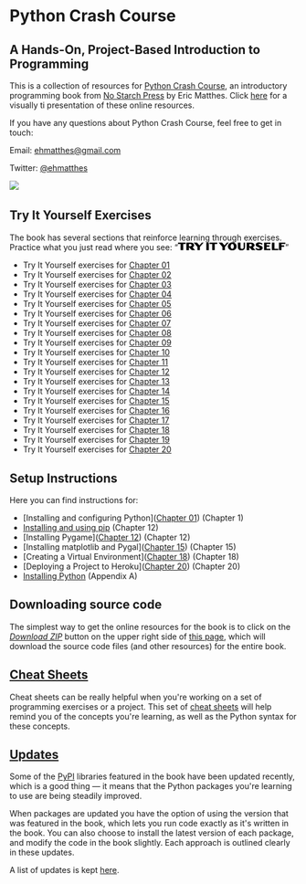 Python Crash Course
===

A Hands-On, Project-Based Introduction to Programming
---

This is a collection of resources for [Python Crash Course](http://www.nostarch.com/pythoncrashcourse/), an introductory programming book from [No Starch Press](http://www.nostarch.com) by Eric Matthes. Click [here](https://mavaddat-javid-education.github.io/pcc/) for a visually ti presentation of these online resources.

If you have any questions about Python Crash Course, feel free to get in touch:

Email: ehmatthes@gmail.com

Twitter: [@ehmatthes](http://twitter.com/ehmatthes/)

<img src="https://pbs.twimg.com/profile_images/1153801365543538688/6ZRVUWah.png"  width="60vw">

<a href="try_it_yourself"></a>Try It Yourself Exercises
---
The book has several sections that reinforce learning through exercises. Practice what you just read where you see:
&#8220;<img src="tiy.svg"   width="188vw"/>&#8221;

- Try It Yourself exercises for [Chapter 01](/chapter_01/README.md#try-it-yourself-\#1)
- Try It Yourself exercises for [Chapter 02](/chapter_02/README.md#try-it-yourself-\#1)
- Try It Yourself exercises for [Chapter 03](/chapter_03/README.md#try-it-yourself-\#1)
- Try It Yourself exercises for [Chapter 04](/chapter_04/README.md#try-it-yourself-\#1)
- Try It Yourself exercises for [Chapter 05](/chapter_05/README.md#try-it-yourself-\#1)
- Try It Yourself exercises for [Chapter 06](/chapter_06/README.md#try-it-yourself-\#1)
- Try It Yourself exercises for [Chapter 07](/chapter_07/README.md#try-it-yourself-\#1)
- Try It Yourself exercises for [Chapter 08](/chapter_08/README.md#try-it-yourself-\#1)
- Try It Yourself exercises for [Chapter 09](/chapter_09/README.md#try-it-yourself-\#1)
- Try It Yourself exercises for [Chapter 10](/chapter_10/README.md#try-it-yourself-\#1)
- Try It Yourself exercises for [Chapter 11](/chapter_11/README.md#try-it-yourself-\#1)
- Try It Yourself exercises for [Chapter 12](/chapter_12/README.md#try-it-yourself-\#1)
- Try It Yourself exercises for [Chapter 13](/chapter_13/README.md#try-it-yourself-\#1)
- Try It Yourself exercises for [Chapter 14](/chapter_14/README.md#try-it-yourself-\#1)
- Try It Yourself exercises for [Chapter 15](/chapter_15/README.md#try-it-yourself-\#1)
- Try It Yourself exercises for [Chapter 16](/chapter_16/README.md#try-it-yourself-\#1)
- Try It Yourself exercises for [Chapter 17](/chapter_17/README.md#try-it-yourself-\#1)
- Try It Yourself exercises for [Chapter 18](/chapter_18/README.md#try-it-yourself-\#1)
- Try It Yourself exercises for [Chapter 19](/chapter_19/README.md#try-it-yourself-\#1)
- Try It Yourself exercises for [Chapter 20](/chapter_20/README.md#try-it-yourself-\#1)

<a href="setup_instructions"></a>Setup Instructions
---
Here you can find instructions for:

- [Installing and configuring Python]([Chapter 01](/chapter_01/README.md)) (Chapter 1)
- [Installing and using pip](/chapter_12/installing_pip.md) (Chapter 12)
- [Installing Pygame]([Chapter 12](/chapter_12/README.md)) (Chapter 12)
- [Installing matplotlib and Pygal]([Chapter 15](/chapter_15/README.md)) (Chapter 15)
- [Creating a Virtual Environment]([Chapter 18](/chapter_18/README.md)) (Chapter 18)
- [Deploying a Project to Heroku]([Chapter 20](/chapter_20/README.md)) (Chapter 20)
- [Installing Python](/appendix_a/README.md) (Appendix A)

<a href="source_code"></a>Downloading source code
---
The simplest way to get the online resources for the book is to click on the [*Download ZIP*](https://github.com/mavaddat-javid-education/pcc/archive/master.zip) button on the upper right side of [this page](https://github.com/mavaddat-javid-education/pcc), which will download the source code files (and other resources) for the entire book.

[Cheat Sheets](/cheatsheets/README.md)
---

Cheat sheets can be really helpful when you're working on a set of programming exercises or a project. This set of [cheat sheets](/cheatsheets/README.md) will help remind you of the concepts you're learning, as well as the Python syntax for these concepts.

[Updates](/updates.md)
---

Some of the [PyPI](https://en.wikipedia.org/wiki/Python_Package_Index) libraries featured in the book have been updated recently, which is a good thing &mdash; it means that the Python packages you're learning to use are being steadily improved.

When packages are updated you have the option of using the version that was featured in the book, which lets you run code exactly as it's written in the book. You can also choose to install the latest version of each package, and modify the code in the book slightly. Each approach is outlined clearly in these updates.

A list of updates is kept [here](/updates.md).


